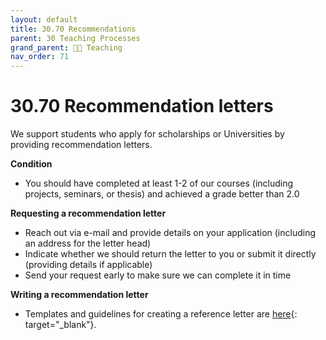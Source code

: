 ```yaml
---
layout: default
title: 30.70 Recommendations
parent: 30 Teaching Processes
grand_parent: 🧑‍🏫 Teaching
nav_order: 71
---
```


# 30.70 Recommendation letters

We support students who apply for scholarships or Universities by providing recommendation letters.

**Condition**

- You should have completed at least 1-2 of our courses (including projects, seminars, or thesis) and achieved a grade better than 2.0

**Requesting a recommendation letter**

- Reach out via e-mail and provide details on your application (including an address for the letter head)
- Indicate whether we should return the letter to you or submit it directly (providing details if applicable)
- Send your request early to make sure we can complete it in time

**Writing a recommendation letter**

- Templates and guidelines for creating a reference letter are [here](https://nc-2272638881871040784.nextcloud-ionos.com/index.php/f/20128){: target="_blank"}.
